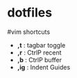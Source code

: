 dotfiles
========



#vim shortcuts

- **,t** : tagbar toggle
- **,r** : CtrlP recent
- **,b** : CtrlP buffer
- **,ig** : Indent Guides
